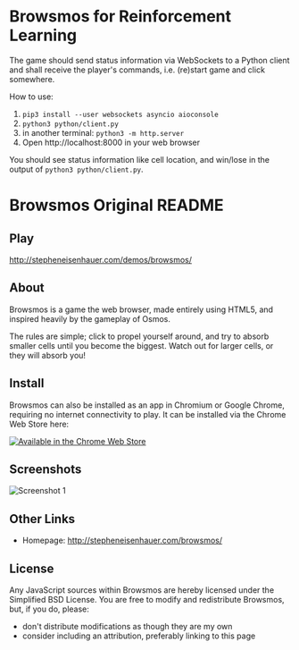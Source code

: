 # Browsmos for Reinforcement Learning

The game should send status information via WebSockets to a Python client and shall receive the player's commands, i.e. (re)start game and click somewhere.

How to use:
1. `pip3 install --user websockets asyncio aioconsole`
2. `python3 python/client.py`
3. in another terminal: `python3 -m http.server`
4. Open http://localhost:8000 in your web browser

You should see status information like cell location, and win/lose in the output of `python3 python/client.py`.

# Browsmos Original README

## Play

http://stepheneisenhauer.com/demos/browsmos/

## About

Browsmos is a game the web browser, made entirely using HTML5, and inspired 
heavily by the gameplay of Osmos.

The rules are simple; click to propel yourself around, and try to absorb 
smaller cells until you become the biggest. Watch out for larger cells, or 
they will absorb you!

## Install

Browsmos can also be installed as an app in Chromium or Google Chrome, 
requiring no internet connectivity to play. It can be installed via the 
Chrome Web Store here:

[![Available in the Chrome Web Store](https://developer.chrome.com/webstore/images/ChromeWebStore_Badge_v2_206x58.png)](https://chrome.google.com/webstore/detail/browsmos/kmijdbjgikpiadlbldnmldfgfepigkip)

## Screenshots

![Screenshot 1](http://stepheneisenhauer.com/images/screenshots/browsmos.png)

## Other Links

* Homepage: http://stepheneisenhauer.com/browsmos/

## License

Any JavaScript sources within Browsmos are hereby licensed under the 
Simplified BSD License. You are free to modify and redistribute Browsmos, 
but, if you do, please:

* don't distribute modifications as though they are my own
* consider including an attribution, preferably linking to this page
